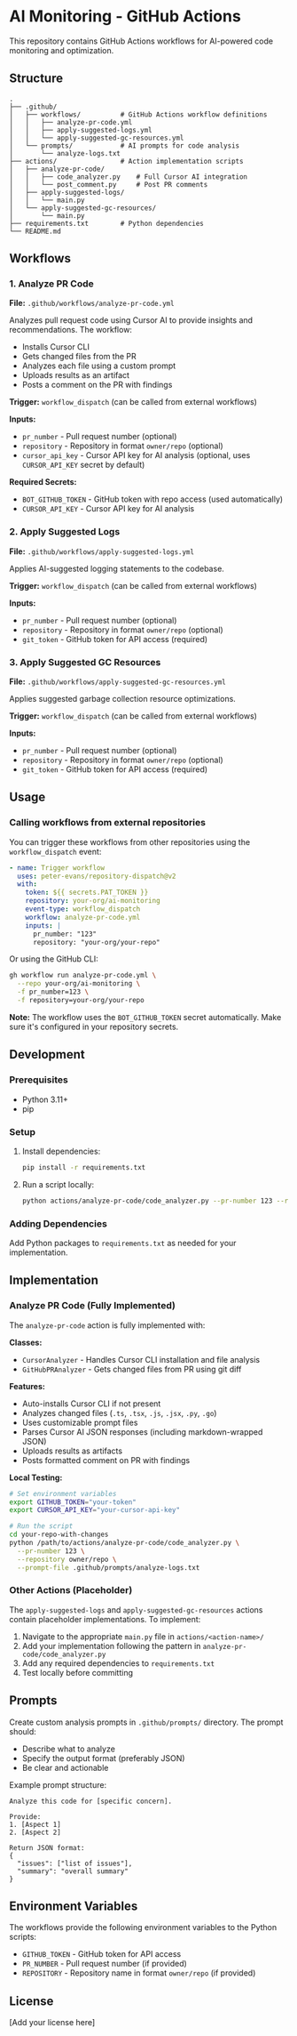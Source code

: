 # AI Monitoring - GitHub Actions

This repository contains GitHub Actions workflows for AI-powered code monitoring and optimization.

## Structure

```
.
├── .github/
│   ├── workflows/          # GitHub Actions workflow definitions
│   │   ├── analyze-pr-code.yml
│   │   ├── apply-suggested-logs.yml
│   │   └── apply-suggested-gc-resources.yml
│   └── prompts/            # AI prompts for code analysis
│       └── analyze-logs.txt
├── actions/                # Action implementation scripts
│   ├── analyze-pr-code/
│   │   ├── code_analyzer.py    # Full Cursor AI integration
│   │   └── post_comment.py     # Post PR comments
│   ├── apply-suggested-logs/
│   │   └── main.py
│   └── apply-suggested-gc-resources/
│       └── main.py
├── requirements.txt        # Python dependencies
└── README.md
```

## Workflows

### 1. Analyze PR Code

**File:** `.github/workflows/analyze-pr-code.yml`

Analyzes pull request code using Cursor AI to provide insights and recommendations. The workflow:
- Installs Cursor CLI
- Gets changed files from the PR
- Analyzes each file using a custom prompt
- Uploads results as an artifact
- Posts a comment on the PR with findings

**Trigger:** `workflow_dispatch` (can be called from external workflows)

**Inputs:**
- `pr_number` - Pull request number (optional)
- `repository` - Repository in format `owner/repo` (optional)
- `cursor_api_key` - Cursor API key for AI analysis (optional, uses `CURSOR_API_KEY` secret by default)

**Required Secrets:**
- `BOT_GITHUB_TOKEN` - GitHub token with repo access (used automatically)
- `CURSOR_API_KEY` - Cursor API key for AI analysis

### 2. Apply Suggested Logs

**File:** `.github/workflows/apply-suggested-logs.yml`

Applies AI-suggested logging statements to the codebase.

**Trigger:** `workflow_dispatch` (can be called from external workflows)

**Inputs:**
- `pr_number` - Pull request number (optional)
- `repository` - Repository in format `owner/repo` (optional)
- `git_token` - GitHub token for API access (required)

### 3. Apply Suggested GC Resources

**File:** `.github/workflows/apply-suggested-gc-resources.yml`

Applies suggested garbage collection resource optimizations.

**Trigger:** `workflow_dispatch` (can be called from external workflows)

**Inputs:**
- `pr_number` - Pull request number (optional)
- `repository` - Repository in format `owner/repo` (optional)
- `git_token` - GitHub token for API access (required)

## Usage

### Calling workflows from external repositories

You can trigger these workflows from other repositories using the `workflow_dispatch` event:

```yaml
- name: Trigger workflow
  uses: peter-evans/repository-dispatch@v2
  with:
    token: ${{ secrets.PAT_TOKEN }}
    repository: your-org/ai-monitoring
    event-type: workflow_dispatch
    workflow: analyze-pr-code.yml
    inputs: |
      pr_number: "123"
      repository: "your-org/your-repo"
```

Or using the GitHub CLI:

```bash
gh workflow run analyze-pr-code.yml \
  --repo your-org/ai-monitoring \
  -f pr_number=123 \
  -f repository=your-org/your-repo
```

**Note:** The workflow uses the `BOT_GITHUB_TOKEN` secret automatically. Make sure it's configured in your repository secrets.

## Development

### Prerequisites

- Python 3.11+
- pip

### Setup

1. Install dependencies:
   ```bash
   pip install -r requirements.txt
   ```

2. Run a script locally:
   ```bash
   python actions/analyze-pr-code/code_analyzer.py --pr-number 123 --repository owner/repo
   ```

### Adding Dependencies

Add Python packages to `requirements.txt` as needed for your implementation.

## Implementation

### Analyze PR Code (Fully Implemented)

The `analyze-pr-code` action is fully implemented with:

**Classes:**
- `CursorAnalyzer` - Handles Cursor CLI installation and file analysis
- `GitHubPRAnalyzer` - Gets changed files from PR using git diff

**Features:**
- Auto-installs Cursor CLI if not present
- Analyzes changed files (`.ts`, `.tsx`, `.js`, `.jsx`, `.py`, `.go`)
- Uses customizable prompt files
- Parses Cursor AI JSON responses (including markdown-wrapped JSON)
- Uploads results as artifacts
- Posts formatted comment on PR with findings

**Local Testing:**
```bash
# Set environment variables
export GITHUB_TOKEN="your-token"
export CURSOR_API_KEY="your-cursor-api-key"

# Run the script
cd your-repo-with-changes
python /path/to/actions/analyze-pr-code/code_analyzer.py \
  --pr-number 123 \
  --repository owner/repo \
  --prompt-file .github/prompts/analyze-logs.txt
```

### Other Actions (Placeholder)

The `apply-suggested-logs` and `apply-suggested-gc-resources` actions contain placeholder implementations. To implement:

1. Navigate to the appropriate `main.py` file in `actions/<action-name>/`
2. Add your implementation following the pattern in `analyze-pr-code/code_analyzer.py`
3. Add any required dependencies to `requirements.txt`
4. Test locally before committing

## Prompts

Create custom analysis prompts in `.github/prompts/` directory. The prompt should:
- Describe what to analyze
- Specify the output format (preferably JSON)
- Be clear and actionable

Example prompt structure:
```
Analyze this code for [specific concern].

Provide:
1. [Aspect 1]
2. [Aspect 2]

Return JSON format:
{
  "issues": ["list of issues"],
  "summary": "overall summary"
}
```

## Environment Variables

The workflows provide the following environment variables to the Python scripts:

- `GITHUB_TOKEN` - GitHub token for API access
- `PR_NUMBER` - Pull request number (if provided)
- `REPOSITORY` - Repository name in format `owner/repo` (if provided)

## License

[Add your license here]

